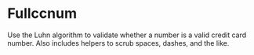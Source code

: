 Fullccnum
=========

Use the Luhn algorithm to validate whether a number is a valid credit card number. Also includes helpers to scrub spaces, dashes, and the like.
